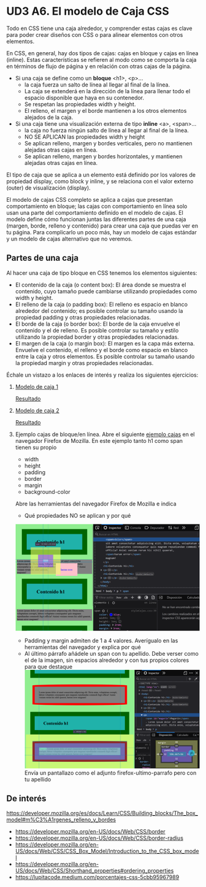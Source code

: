 # UD3 A6. El modelo de Caja CSS

Todo en CSS tiene una caja alrededor, y comprender estas cajas es clave para poder crear diseños con CSS o para alinear elementos con otros elementos. 

En CSS, en general, hay dos tipos de cajas: cajas en bloque y cajas en línea (inline). Estas características se refieren al modo como se comporta la caja en términos de flujo de página y en relación con otras cajas de la página. 

- Si una caja se define como un **bloque** &lt;h1&gt;, &lt;p&gt;...
  - la caja fuerza un salto de línea al llegar al final de la línea.
  - La caja se extenderá en la dirección de la línea para llenar todo el espacio disponible que haya en su contenedor. 
  - Se respetan las propiedades width y height.
  - El relleno, el margen y el borde mantienen a los otros elementos alejados de la caja.
- Si una caja tiene una visualización externa de tipo **inline** &lt;a&gt;, &lt;span&gt;...
  - la caja no fuerza ningún salto de línea al llegar al final de la línea.
  - NO SE APLICAN las propiedades width y height 
  - Se aplican relleno, margen y bordes verticales, pero no mantienen alejadas otras cajas en línea.
  - Se aplican relleno, margen y bordes horizontales, y mantienen alejadas otras cajas en línea.

El tipo de caja que se aplica a un elemento está definido por los valores de propiedad display, como block y inline, y se relaciona con el valor externo (outer) de visualización (display).

El modelo de cajas CSS completo se aplica a cajas que presentan comportamiento en bloque; las cajas con comportamiento en línea solo usan una parte del comportamiento definido en el modelo de cajas. El modelo define cómo funcionan juntas las diferentes partes de una caja (margen, borde, relleno y contenido) para crear una caja que puedas ver en tu página. Para complicarlo un poco más, hay un modelo de cajas estándar y un modelo de cajas alternativo que no veremos.

## Partes de una caja
Al hacer una caja de tipo bloque en CSS tenemos los elementos siguientes:

- El contenido de la caja (o content box): El área donde se muestra el contenido, cuyo tamaño puede cambiarse utilizando propiedades como width y height.
- El relleno de la caja (o padding box): El relleno es espacio en blanco alrededor del contenido; es posible controlar su tamaño usando la propiedad padding y otras propiedades relacionadas.
- El borde de la caja (o border box): El borde de la caja envuelve el contenido y el de relleno. Es posible controlar su tamaño y estilo utilizando la propiedad border y otras propiedades relacionadas.
- El margen de la caja (o margin box): El margen es la capa más externa. Envuelve el contenido, el relleno y el borde como espacio en blanco entre la caja y otros elementos. Es posible controlar su tamaño usando la propiedad margin y otras propiedades relacionadas.

Échale un vistazo a los enlaces de interés y realiza los siguientes ejercicios:
1.  [Modelo de caja 1](http://desarrolloweb.dlsi.ua.es/libros/html-css/ejercicio-modelo-caja-1)
  
    [Resultado](modelodecaja1.html)

2.  [Modelo de caja 2](http://desarrolloweb.dlsi.ua.es/libros/html-css/ejercicio-modelo-caja-2)
  
    [Resultado](modelodecaja2.html)

3.  Ejemplo cajas de bloque/en línea. Abre el siguiente [ejemplo cajas](ejemplosCajas.html) en el navegador Firefox de Mozilla. En este ejemplo tanto h1 como span tienen su propio
     - width
     - height
     - padding
     - border
     - margin
     - background-color
 
    Abre las herramientas del navegador Firefox de Mozilla e indica
    - Qué propiedades NO se aplican y por qué

    ![firefox span](firefox-span.png)
    - Padding y margin admiten de 1 a 4 valores. Averígualo en las herramientas del navegador y explica por qué
    -  Al último párrafo añádele un span con tu apellido. Debe verser como el de la imagen, 
    sin espacios alrededor y con tus propios colores para que destaque 
    ![imagen](firefox-ultimo-parrafo.png)
    Envía un pantallazo como el adjunto firefox-ultimo-parrafo pero con tu apellido

De interés
- 
 https://developer.mozilla.org/es/docs/Learn/CSS/Building_blocks/The_box_model#m%C3%A1rgenes_relleno_y_bordes
- https://developer.mozilla.org/en-US/docs/Web/CSS/border
- https://developer.mozilla.org/en-US/docs/Web/CSS/border-radius
- https://developer.mozilla.org/en-US/docs/Web/CSS/CSS_Box_Model/Introduction_to_the_CSS_box_model
- https://developer.mozilla.org/en-US/docs/Web/CSS/Shorthand_properties#ordering_properties
- https://lupitacode.medium.com/porcentajes-css-5cbb95967989
